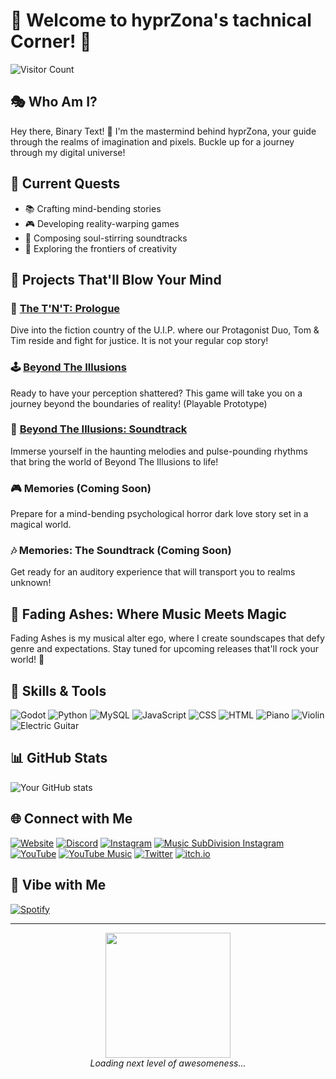 # 🚀 Welcome to hyprZona's tachnical Corner! 🌌

![Visitor Count](https://visitor-badge.laobi.icu/badge?page_id=hyprZona.hyprZona)

## 🎭 Who Am I?

Hey there, Binary Text! 👋 I'm the mastermind behind hyprZona, your guide through the realms of imagination and pixels. Buckle up for a journey through my digital universe!

## 🌟 Current Quests

- 📚 Crafting mind-bending stories
- 🎮 Developing reality-warping games
- 🎵 Composing soul-stirring soundtracks
- 🚀 Exploring the frontiers of creativity

## 🎨 Projects That'll Blow Your Mind

### 📘 [The T'N'T: Prologue](https://hyprZona.github.io/ebooks/TNT)
Dive into the fiction country of the U.I.P. where our Protagonist Duo, Tom & Tim reside and fight for justice. It is not your regular cop story!

### 🕹️ [Beyond The Illusions](https://hyprZona.itch.io/BTI)
Ready to have your perception shattered? This game will take you on a journey beyond the boundaries of reality! (Playable Prototype)

### 🎵 [Beyond The Illusions: Soundtrack](https://youtube.com/playlist?list=PLOzPaRHfKncSMCmolutJMnqGW1oNyo03B)
Immerse yourself in the haunting melodies and pulse-pounding rhythms that bring the world of Beyond The Illusions to life!

### 🎮 Memories (Coming Soon)
Prepare for a mind-bending psychological horror dark love story set in a magical world.

### 🎶 Memories: The Soundtrack (Coming Soon)
Get ready for an auditory experience that will transport you to realms unknown!

## 🎸 Fading Ashes: Where Music Meets Magic

Fading Ashes is my musical alter ego, where I create soundscapes that defy genre and expectations. Stay tuned for upcoming releases that'll rock your world! 🤘

## 🌈 Skills & Tools

![Godot](https://img.shields.io/badge/-Godot-478CBF?style=flat-square&logo=godot-engine&logoColor=white)
![Python](https://img.shields.io/badge/-Python-3776AB?style=flat-square&logo=python&logoColor=white)
![MySQL](https://img.shields.io/badge/-MySQL-4479A1?style=flat-square&logo=mysql&logoColor=white)
![JavaScript](https://img.shields.io/badge/-JavaScript-F7DF1E?style=flat-square&logo=javascript&logoColor=black)
![CSS](https://img.shields.io/badge/-CSS-1572B6?style=flat-square&logo=css3&logoColor=white)
![HTML](https://img.shields.io/badge/-HTML-E34F26?style=flat-square&logo=html5&logoColor=white)
![Piano](https://img.shields.io/badge/-Piano-000000?style=flat-square&logo=musicbrainz&logoColor=white)
![Violin](https://img.shields.io/badge/-Violin-8B4513?style=flat-square&logo=musicbrainz&logoColor=white)
![Electric Guitar](https://img.shields.io/badge/-Electric%20Guitar-FF69B4?style=flat-square&logo=musicbrainz&logoColor=white)

## 📊 GitHub Stats

![Your GitHub stats](https://github-readme-stats.vercel.app/api?username=hyprZona&show_icons=true&theme=radical)

## 🌐 Connect with Me

[![Website](https://img.shields.io/badge/-Website-FF7139?style=flat-square&logo=firefox-browser&logoColor=white)](https://hyprZona.github.io)
[![Discord](https://img.shields.io/badge/-Discord-7289DA?style=flat-square&logo=discord&logoColor=white)](https://discord.gg/hyprZona)
[![Instagram](https://img.shields.io/badge/-Instagram-E4405F?style=flat-square&logo=instagram&logoColor=white)](https://instagram.com/hyprZona)
[![Music SubDivision Instagram](https://img.shields.io/badge/-Instagram-E4405F?style=flat-square&logo=instagram&logoColor=white)](https://instagram.com/fadingasheshyprzona)
[![YouTube](https://img.shields.io/badge/-YouTube-FF0000?style=flat-square&logo=youtube&logoColor=white)](https://youtube.com/hyprZona)
[![YouTube Music](https://img.shields.io/badge/-YouTube%20Music-FF0000?style=flat-square&logo=youtube-music&logoColor=white)](https://music.youtube.com/channel/@FadingAshes-hyprZona)
[![Twitter](https://img.shields.io/badge/-Twitter-1DA1F2?style=flat-square&logo=twitter&logoColor=white)](https://twitter.com/@hyprZona)
[![itch.io](https://img.shields.io/badge/-itch.io-FA5C5C?style=flat-square&logo=itch.io&logoColor=white)](https://hyprZona.itch.io/)

## 🎵 Vibe with Me

[![Spotify](https://novatorem-envoy-vc.vercel.app/api/spotify)](https://open.spotify.com/user/31nvjcdbbqxzlap5nie5jngwajuu)

---

<p align="center">
  <img src="https://media.giphy.com/media/3oEjI6SIIHBdRxXI40/giphy.gif" width="200">
  <br>
  <em>Loading next level of awesomeness...</em>
</p>
